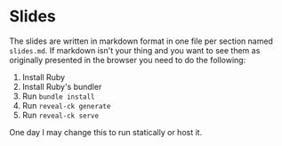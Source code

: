 # Slides

The slides are written in markdown format in one file per section named
`slides.md`. If markdown isn't your thing and you want to see them as originally
presented in the browser you need to do the following:

1. Install Ruby
2. Install Ruby's bundler
3. Run `bundle install`
4. Run `reveal-ck generate`
5. Run `reveal-ck serve`

One day I may change this to run statically or host it.

